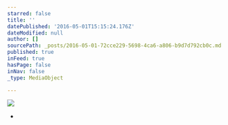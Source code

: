 ```yaml
---
starred: false
title: ''
datePublished: '2016-05-01T15:15:24.176Z'
dateModified: null
author: []
sourcePath: _posts/2016-05-01-72cce229-5698-4ca6-a806-b9d7d792cb0c.md
published: true
inFeed: true
hasPage: false
inNav: false
_type: MediaObject

---
```

![](https://the-grid-user-content.s3-us-west-2.amazonaws.com/fc7d8119-e022-440a-837b-a4cf17e307e6.jpg)

*
